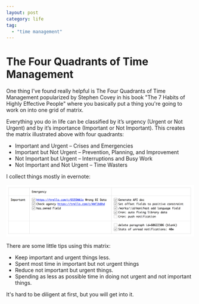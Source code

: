 ```yaml
---
layout: post
category: life
tag:
  - "time management"
---
```


# The Four Quadrants of Time Management

One thing I've found really helpful is The Four Quadrants of Time Management popularized by Stephen Covey in his book "The 7 Habits of Highly Effective People" where you basically put a thing you're going to work on into one grid of matrix. 

Everything you do in life can be classified by it’s urgency (Urgent or Not Urgent) and by it’s importance (Important or Not Important). This creates the matrix illustrated above with four quadrants:

* Important and Urgent – Crises and Emergencies
* Important but Not Urgent – Prevention, Planning, and Improvement
* Not Important but Urgent – Interruptions and Busy Work
* Not Important and Not Urgent – Time Wasters

I collect things mostly in evernote:

![](/images/2015/evernote-4-quadrants.png)

There are some little tips using this matrix:

* Keep important and urgent things less.
* Spent most time in important but not urgent things
* Reduce not important but urgent things.
* Spending as less as possible time in doing not urgent and not important things.

It's hard to be diligent at first, but you will get into it.
